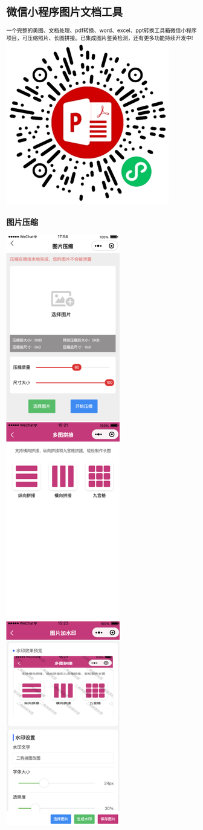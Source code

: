 # 微信小程序图片文档工具
一个完整的美图、文档处理、pdf转换、word、excel、ppt转换工具箱微信小程序项目，可压缩照片、长图拼接。已集成图片鉴黄检测，还有更多功能持续开发中! 
<br/>
<img src="./doc/img/qrcode.png">

## 图片压缩
<img width="300px" src="./doc/img/imgCompression.jpg">
<img width="300px" src="./doc/img/pingtu.jpg">
<img width="300px" src="./doc/img/watermark.jpg">
